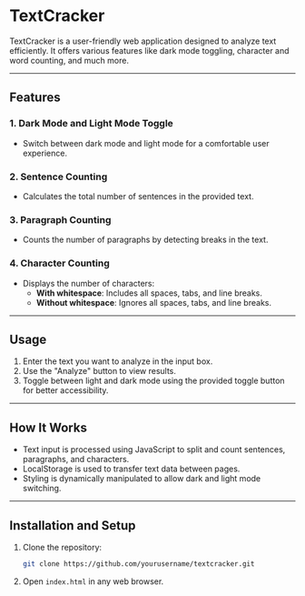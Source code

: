 # TextCracker

TextCracker is a user-friendly web application designed to analyze text efficiently. It offers various features like dark mode toggling, character and word counting, and much more.

---

## Features

### 1. Dark Mode and Light Mode Toggle
- Switch between dark mode and light mode for a comfortable user experience.

### 2. Sentence Counting
- Calculates the total number of sentences in the provided text.

### 3. Paragraph Counting
- Counts the number of paragraphs by detecting breaks in the text.

### 4. Character Counting
- Displays the number of characters:
  - **With whitespace**: Includes all spaces, tabs, and line breaks.
  - **Without whitespace**: Ignores all spaces, tabs, and line breaks.

---

## Usage

1. Enter the text you want to analyze in the input box.
2. Use the "Analyze" button to view results.
3. Toggle between light and dark mode using the provided toggle button for better accessibility.

---

## How It Works

- Text input is processed using JavaScript to split and count sentences, paragraphs, and characters.
- LocalStorage is used to transfer text data between pages.
- Styling is dynamically manipulated to allow dark and light mode switching.

---

## Installation and Setup

1. Clone the repository:
   ```bash
   git clone https://github.com/yourusername/textcracker.git
   ```
2. Open `index.html` in any web browser.